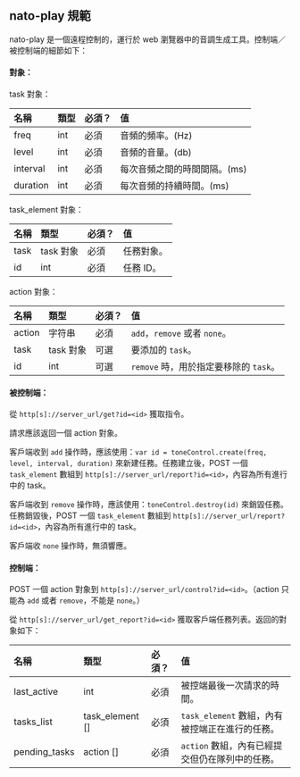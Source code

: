 nato-play 規範
---

nato-play 是一個遠程控制的，運行於 web 瀏覽器中的音調生成工具。控制端／被控制端的細節如下：

#### 對象：

task 對象：

名稱|類型|必須？|值
:--|:--|:--|:--
freq|int|必須|音頻的頻率。(Hz)
level|int|必須|音頻的音量。(db)
interval|int|必須|每次音頻之間的時間間隔。(ms)
duration|int|必須|每次音頻的持續時間。(ms)

task\_element 對象：

名稱|類型|必須？|值
:--|:--|:--|:--
task|task 對象|必須|任務對象。
id|int|必須|任務 ID。

action 對象：

名稱|類型|必須？|值
:--|:--|:--|:--
action|字符串|必須|`add`，`remove` 或者 `none`。
task|task 對象|可選|要添加的 `task`。
id|int|可選|`remove` 時，用於指定要移除的 `task`。

#### 被控制端：

從 `http[s]://server_url/get?id=<id>` 獲取指令。

請求應該返回一個 action 對象。

客戶端收到 `add` 操作時，應該使用：`var id = toneControl.create(freq, level, interval, duration)` 來新建任務。任務建立後，POST 一個 `task_element` 數組到 `http[s]://server_url/report?id=<id>`，內容為所有進行中的 task。 

客戶端收到 `remove` 操作時，應該使用：`toneControl.destroy(id)` 來銷毀任務。任務銷毀後，POST 一個 `task_element` 數組到 `http[s]://server_url/report?id=<id>`，內容為所有進行中的 task。 

客戶端收 `none` 操作時，無須響應。

#### 控制端：

POST 一個 action 對象到 `http[s]://server_url/control?id=<id>`。（action 只能為 `add` 或者 `remove`，不能是 `none`。）

從 `http[s]://server_url/get_report?id=<id>` 獲取客戶端任務列表。返回的對象如下：

名稱|類型|必須？|值
:--|:--|:--|:--
last_active|int|必須|被控端最後一次請求的時間。
tasks_list|task_element []|必須|`task_element` 數組，內有被控端正在進行的任務。
pending_tasks|action []|必須|`action` 數組，內有已經提交但仍在隊列中的任務。